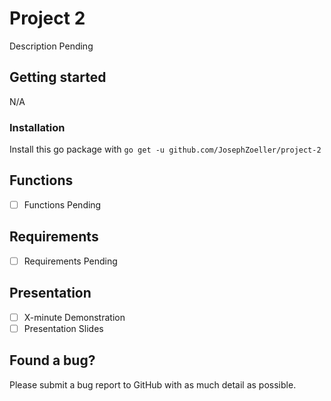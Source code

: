 # Project 2
Description Pending

## Getting started
N/A

### Installation
Install this go package with `go get -u github.com/JosephZoeller/project-2`

## Functions
- [ ] Functions Pending

## Requirements
- [ ] Requirements Pending

## Presentation
- [ ] X-minute Demonstration
- [ ] Presentation Slides

## Found a bug?

Please submit a bug report to GitHub with as much detail as possible.